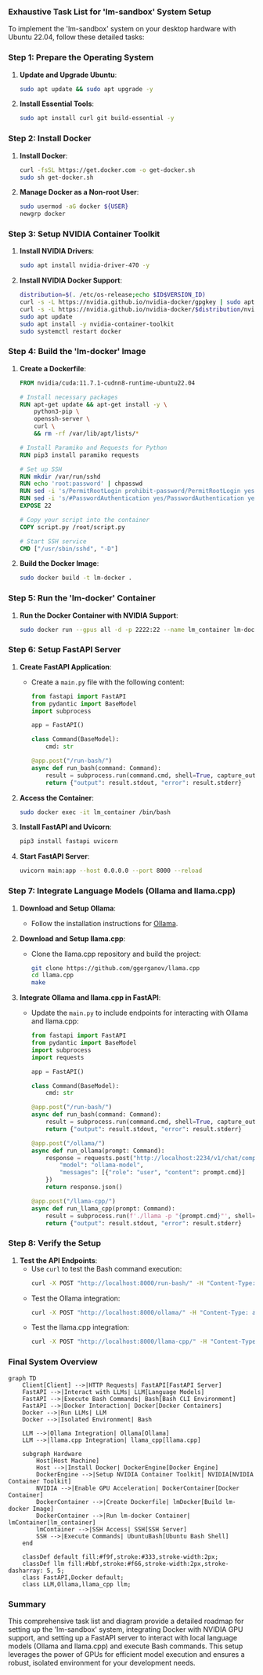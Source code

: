 ### Exhaustive Task List for 'lm-sandbox' System Setup

To implement the 'lm-sandbox' system on your desktop hardware with Ubuntu 22.04, follow these detailed tasks:

### Step 1: Prepare the Operating System

1. **Update and Upgrade Ubuntu**:
   ```bash
   sudo apt update && sudo apt upgrade -y
   ```

2. **Install Essential Tools**:
   ```bash
   sudo apt install curl git build-essential -y
   ```

### Step 2: Install Docker

1. **Install Docker**:
   ```bash
   curl -fsSL https://get.docker.com -o get-docker.sh
   sudo sh get-docker.sh
   ```

2. **Manage Docker as a Non-root User**:
   ```bash
   sudo usermod -aG docker ${USER}
   newgrp docker
   ```

### Step 3: Setup NVIDIA Container Toolkit

1. **Install NVIDIA Drivers**:
   ```bash
   sudo apt install nvidia-driver-470 -y
   ```

2. **Install NVIDIA Docker Support**:
   ```bash
   distribution=$(. /etc/os-release;echo $ID$VERSION_ID)
   curl -s -L https://nvidia.github.io/nvidia-docker/gpgkey | sudo apt-key add -
   curl -s -L https://nvidia.github.io/nvidia-docker/$distribution/nvidia-docker.list | sudo tee /etc/apt/sources.list.d/nvidia-docker.list
   sudo apt update
   sudo apt install -y nvidia-container-toolkit
   sudo systemctl restart docker
   ```

### Step 4: Build the 'lm-docker' Image

1. **Create a Dockerfile**:
   ```Dockerfile
   FROM nvidia/cuda:11.7.1-cudnn8-runtime-ubuntu22.04

   # Install necessary packages
   RUN apt-get update && apt-get install -y \
       python3-pip \
       openssh-server \
       curl \
       && rm -rf /var/lib/apt/lists/*

   # Install Paramiko and Requests for Python
   RUN pip3 install paramiko requests

   # Set up SSH
   RUN mkdir /var/run/sshd
   RUN echo 'root:password' | chpasswd
   RUN sed -i 's/PermitRootLogin prohibit-password/PermitRootLogin yes/' /etc/ssh/sshd_config
   RUN sed -i 's/#PasswordAuthentication yes/PasswordAuthentication yes/' /etc/ssh/sshd_config
   EXPOSE 22

   # Copy your script into the container
   COPY script.py /root/script.py

   # Start SSH service
   CMD ["/usr/sbin/sshd", "-D"]
   ```

2. **Build the Docker Image**:
   ```bash
   sudo docker build -t lm-docker .
   ```

### Step 5: Run the 'lm-docker' Container

1. **Run the Docker Container with NVIDIA Support**:
   ```bash
   sudo docker run --gpus all -d -p 2222:22 --name lm_container lm-docker
   ```

### Step 6: Setup FastAPI Server

1. **Create FastAPI Application**:
   - Create a `main.py` file with the following content:
     ```python
     from fastapi import FastAPI
     from pydantic import BaseModel
     import subprocess

     app = FastAPI()

     class Command(BaseModel):
         cmd: str

     @app.post("/run-bash/")
     async def run_bash(command: Command):
         result = subprocess.run(command.cmd, shell=True, capture_output=True, text=True)
         return {"output": result.stdout, "error": result.stderr}
     ```

2. **Access the Container**:
   ```bash
   sudo docker exec -it lm_container /bin/bash
   ```

3. **Install FastAPI and Uvicorn**:
   ```bash
   pip3 install fastapi uvicorn
   ```

4. **Start FastAPI Server**:
   ```bash
   uvicorn main:app --host 0.0.0.0 --port 8000 --reload
   ```

### Step 7: Integrate Language Models (Ollama and llama.cpp)

1. **Download and Setup Ollama**:
   - Follow the installation instructions for [Ollama](https://github.com/jordwest/ollama).

2. **Download and Setup llama.cpp**:
   - Clone the llama.cpp repository and build the project:
     ```bash
     git clone https://github.com/ggerganov/llama.cpp
     cd llama.cpp
     make
     ```

3. **Integrate Ollama and llama.cpp in FastAPI**:
   - Update the `main.py` to include endpoints for interacting with Ollama and llama.cpp:
     ```python
     from fastapi import FastAPI
     from pydantic import BaseModel
     import subprocess
     import requests

     app = FastAPI()

     class Command(BaseModel):
         cmd: str

     @app.post("/run-bash/")
     async def run_bash(command: Command):
         result = subprocess.run(command.cmd, shell=True, capture_output=True, text=True)
         return {"output": result.stdout, "error": result.stderr}

     @app.post("/ollama/")
     async def run_ollama(prompt: Command):
         response = requests.post("http://localhost:2234/v1/chat/completions", json={
             "model": "ollama-model",
             "messages": [{"role": "user", "content": prompt.cmd}]
         })
         return response.json()

     @app.post("/llama-cpp/")
     async def run_llama_cpp(prompt: Command):
         result = subprocess.run(f'./llama -p "{prompt.cmd}"', shell=True, capture_output=True, text=True, cwd='/path/to/llama.cpp')
         return {"output": result.stdout, "error": result.stderr}
     ```

### Step 8: Verify the Setup

1. **Test the API Endpoints**:
   - Use `curl` to test the Bash command execution:
     ```bash
     curl -X POST "http://localhost:8000/run-bash/" -H "Content-Type: application/json" -d '{"cmd":"whoami"}'
     ```
   - Test the Ollama integration:
     ```bash
     curl -X POST "http://localhost:8000/ollama/" -H "Content-Type: application/json" -d '{"cmd":"Introduce yourself."}'
     ```
   - Test the llama.cpp integration:
     ```bash
     curl -X POST "http://localhost:8000/llama-cpp/" -H "Content-Type: application/json" -d '{"cmd":"What is AI?"}'
     ```

### Final System Overview

```mermaid
graph TD
    Client[Client] -->|HTTP Requests| FastAPI[FastAPI Server]
    FastAPI -->|Interact with LLMs| LLM[Language Models]
    FastAPI -->|Execute Bash Commands| Bash[Bash CLI Environment]
    FastAPI -->|Docker Interaction| Docker[Docker Containers]
    Docker -->|Run LLMs| LLM
    Docker -->|Isolated Environment| Bash

    LLM -->|Ollama Integration| Ollama[Ollama]
    LLM -->|llama.cpp Integration| llama_cpp[llama.cpp]

    subgraph Hardware
        Host[Host Machine]
        Host -->|Install Docker| DockerEngine[Docker Engine]
        DockerEngine -->|Setup NVIDIA Container Toolkit| NVIDIA[NVIDIA Container Toolkit]
        NVIDIA -->|Enable GPU Acceleration| DockerContainer[Docker Container]
        DockerContainer -->|Create Dockerfile| lmDocker[Build lm-docker Image]
        DockerContainer -->|Run lm-docker Container| lmContainer[lm_container]
        lmContainer -->|SSH Access| SSH[SSH Server]
        SSH -->|Execute Commands| UbuntuBash[Ubuntu Bash Shell]
    end

    classDef default fill:#f9f,stroke:#333,stroke-width:2px;
    classDef llm fill:#bbf,stroke:#f66,stroke-width:2px,stroke-dasharray: 5, 5;
    class FastAPI,Docker default;
    class LLM,Ollama,llama_cpp llm;
```

### Summary

This comprehensive task list and diagram provide a detailed roadmap for setting up the 'lm-sandbox' system, integrating Docker with NVIDIA GPU support, and setting up a FastAPI server to interact with local language models (Ollama and llama.cpp) and execute Bash commands. This setup leverages the power of GPUs for efficient model execution and ensures a robust, isolated environment for your development needs.
